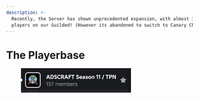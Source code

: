 ```yaml
---
description: >-
  Recently, the Server has shown unprecedented expansion, with almost 160
  players on our Guilded! (However its abandoned to switch to Canary Chat)
---
```


# The Playerbase

<figure><img src=".gitbook/assets/image (1).png" alt=""><figcaption></figcaption></figure>
